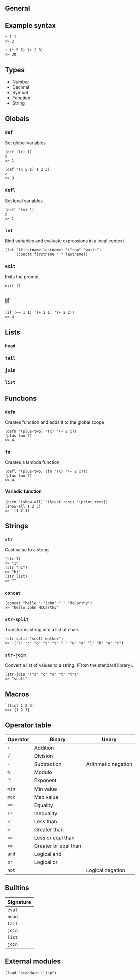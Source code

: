## General

## Example syntax

```
+ 1 1
>> 2
```

```
+ (* 5 5) (+ 2 3)
>> 30
```

## Types

- Number
- Decimal
- Symbol
- Function
- String

## Globals

### `def`

Set global variables

```
(def '(x) 1)
x
>> 1

(def '(x y z) 1 2 3)
z
>> 3
```

### `defl`

Set local variables

```
(defl '(x) 1)
x
>> 1
```

### `let`

Bind variables and evaluate expressions in a local context

```
(let '(firstname lastname) '("tom" "waits")
    '(concat firstname " " lastname))
```

### `exit`

Exits the prompt.

```
exit ()
```

## If

```
(if (== 1 1) '(+ 1 1) '(+ 2 2))
>> 4
```

## Lists

### `head`
### `tail`
### `join`
### `list`

## Functions

### `defn`

Creates function and adds it to the global scope

```
(defn '(plus-two) '(x) '(+ 2 x))
(plus-two 2)
>> 4
```

### `fn`

Creates a lambda function

```
(defl '(plus-two) (fn '(x) '(+ 2 x)))
(plus-two 2)
>> 4
```

#### Variadic function

```
(defn '(show-all) '(&rest rest) '(print rest))
(show-all 1 2 3)
>> '(1 2 3)
```

## Strings

### `str`

Cast value to a string

```
(str 1)
>> "1"
(str "hi")
>> "hi"
(str list)
>> ""
```

### `concat`

```
(concat "hello " "John" " " "McCarthy")
>> "hello John McCarthy"
```

### `str-split`

Transforms string into a list of chars

```
(str-split "scott walker")
>> '("s" "c" "o" "t" "t" " " "w" "a" "l" "k" "e" "r")
```

### `str-join`

Convert a list of values to a string. (From the standard library).

```
(str-join '("s" "c" "o" "t" "t")'
>> "scott"
```

## Macros

```
`(list 1 2 3)
>>> {1 2 3}
```

## Operator table

| Operator  | Binary                         | Unary                           |
| --------- | ------------------------------ | ------------------------------- |
| `+`       | Addition                       |                                 |
| `/`       | Division                       |                                 |
| `-`       | Subtraction                    | Arithmetic negation             |
| `%`       | Modulo                         |                                 |
| `^        | Exponent                       |                                 |
| `min`     | Min value                      |                                 |
| `max`     | Max value                      |                                 |
| `==`      | Equality                       |                                 |
| `!=`      | Inequality                     |                                 |
| `<`       | Less than                      |                                 |
| `>`       | Greater than                   |                                 |
| `<=`      | Less or eqal than              |                                 |
| `>=`      | Greater or eqal than           |                                 |
| `and`     | Logical and                    |                                 |
| `or`      | Logical or                     |                                 |
| `not`     |                                | Logical negation                |

## Builtins

| Signature                                                                    |
| ---------------------------------------------------------------------------- |
| `eval`                                                                       |
| `head`                                                                       |
| `tail`                                                                       |
| `join`                                                                       |
| `list`                                                                       |
| `join`                                                                       |

## External modules

```
(load "standard.ilisp")
```
